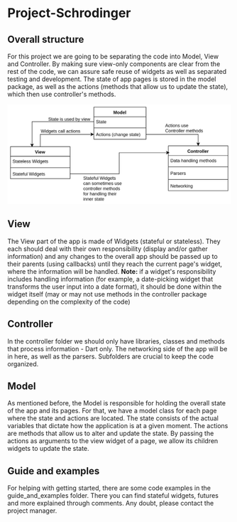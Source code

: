 # Project-Schrodinger

## Overall structure

For this project we are going to be separating the code into Model, View and Controller.
By making sure view-only components are clear from the rest of the code, we can assure safe reuse of widgets as well as separated testing and development.
The state of app pages is stored in the model package, as well as the actions (methods that allow us to update the state), which then use controller's methods.

![MVC Scheme](readme-src/MVC.png "MVC Scheme")

## View

The View part of the app is made of Widgets (stateful or stateless). They each should deal with their own responsibility (display and/or gather information) and any changes to the overall app should be passed up to their parents (using callbacks) until they reach the current page's widget, where the information will be handled.
**Note:** if a widget's responsibility includes handling information (for example, a date-picking widget that transforms the user input into a date format), it should be done within the widget itself (may or may not use methods in the controller package depending on the complexity of the code)


## Controller

In the controller folder we should only have libraries, classes and methods that process information - Dart only.
The networking side of the app will be in here, as well as the parsers.
Subfolders are crucial to keep the code organized.

## Model
As mentioned before, the Model is responsible for holding the overall state of the app and its pages. For that, we have a model class for each page where the state and actions are located. The state consists of the actual variables that dictate how the application is at a given moment. The actions are methods that allow us to alter and update the state. By passing the actions as arguments to the view widget of a page, we allow its children widgets to update the state.

## Guide and examples
For helping with getting started, there are some code examples in the guide_and_examples folder. There you can find stateful widgets, futures and more explained through comments. Any doubt, please contact the project manager.